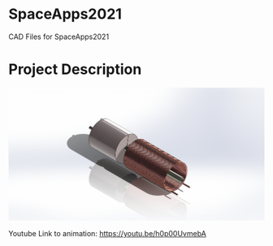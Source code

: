 # SpaceApps2021
CAD Files for SpaceApps2021

# Project Description



![Screenshot](https://github.com/Suputra/SpaceApps2021/blob/main/Hydraulic%20Force%20Multiplier.PNG)

Youtube Link to animation:
https://youtu.be/h0p00UvmebA
